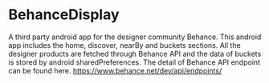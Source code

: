 # BehanceDisplay
A third party android app for the designer community Behance. 
This android app includes the home, discover, nearBy and buckets sections.
All the designer products are fetched through Behance API and the data of buckets is stored by android sharedPreferences.
The detail of Behance API endpoint can be found here.
https://www.behance.net/dev/api/endpoints/
